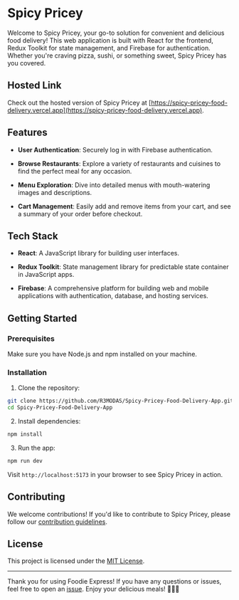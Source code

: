 # Spicy Pricey

Welcome to Spicy Pricey, your go-to solution for convenient and delicious food delivery! This web application is built with React for the frontend, Redux Toolkit for state management, and Firebase for authentication. Whether you're craving pizza, sushi, or something sweet, Spicy Pricey has you covered.

## Hosted Link

Check out the hosted version of Spicy Pricey at [https://spicy-pricey-food-delivery.vercel.app](https://spicy-pricey-food-delivery.vercel.app).

## Features

- **User Authentication**: Securely log in with Firebase authentication.

- **Browse Restaurants**: Explore a variety of restaurants and cuisines to find the perfect meal for any occasion.

- **Menu Exploration**: Dive into detailed menus with mouth-watering images and descriptions.

- **Cart Management**: Easily add and remove items from your cart, and see a summary of your order before checkout.

## Tech Stack

- **React**: A JavaScript library for building user interfaces.

- **Redux Toolkit**: State management library for predictable state container in JavaScript apps.

- **Firebase**: A comprehensive platform for building web and mobile applications with authentication, database, and hosting services.

## Getting Started

### Prerequisites

Make sure you have Node.js and npm installed on your machine.

### Installation

1. Clone the repository:

```bash
git clone https://github.com/R3MODAS/Spicy-Pricey-Food-Delivery-App.git
cd Spicy-Pricey-Food-Delivery-App
```

2. Install dependencies:

```bash
npm install
```

3. Run the app:

```bash
npm run dev
```

Visit `http://localhost:5173` in your browser to see Spicy Pricey in action.

## Contributing

We welcome contributions! If you'd like to contribute to Spicy Pricey, please follow our [contribution guidelines](CONTRIBUTING.md).

## License

This project is licensed under the [MIT License](LICENSE).

---

Thank you for using Foodie Express! If you have any questions or issues, feel free to open an [issue](https://github.com/R3MO/Spicy-Pricey-Food-Delivery-App/issues). Enjoy your delicious meals! 🍔🍕🍜
